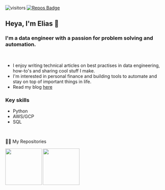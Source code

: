 ![visitors](https://visitor-badge.glitch.me/badge?page_id=eliasbenaddou.visitor-badge&left_color=green&right_color=red) [![Repos Badge](https://badges.pufler.dev/repos/eliasbenaddou)](https://badges.pufler.dev)

## Heya, I'm Elias 👋 

### I'm a data engineer with a passion for problem solving and automation.
<br />

- I enjoy writing technical articles on best practises in data engineering, how-to's and sharing cool stuff I make.
- I'm interested in personal finance and building tools to automate and stay on top of important things in life.
- Read my blog [here](https://eliasbenaddouidrissi.com)

### Key skills

- Python
- AWS/GCP
- SQL

<br>

👨‍💻 My Repositories

<div width="100%" align="center">

  <a align="left" href="https://github.com/eliasbenaddou/monzo_to_notion" title="Monzo To Notion"><img align="left" height="115" src="https://github-readme-stats.vercel.app/api/pin/?username=eliasbenaddou&repo=monzo_to_notion&theme=react&border_color=61dafb&border_radius=10"></a>

  <a align="right" href="https://github.com/eliasbenaddou/eliasbenaddou-hugo" title="Hugo Blog"><img align="left" height="115" src="https://github-readme-stats.vercel.app/api/pin/?username=eliasbenaddou&repo=eliasbenaddou-hugo&theme=react&border_color=61dafb&border_radius=5"></a>
</div>
<br/><br/><br/><br/><br/><br/>
<div width="100%" align="center">
</div>
